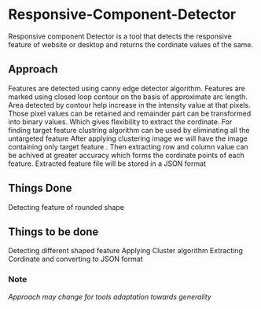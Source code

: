 # Responsive-Component-Detector
Responsive component Detector is a tool that detects the responsive feature of website or desktop and returns the cordinate values of the same.

## Approach

Features are detected using canny edge detector algorithm.
Features are marked using closed loop contour on the basis of approximate arc length.                                                                                                                                                                                                 Area detected by contour help increase in the intensity value at that pixels.
Those pixel values can be retained and remainder part can be transformed into binary values.
Which gives flexibility to extract the cordinate.
                                                                                                                                             For finding target feature clustring algorithm can be used by eliminating all the untargeted feature 
After applying clustering image we will have the image containing only target feature .
Then extracting row and column value can be achived at greater accuracy which forms the cordinate points of each feature.
Extracted feature file will be stored in a JSON format

## Things Done
Detecting feature of rounded shape

## Things to be done
Detecting different shaped feature
Applying Cluster algorithm
Extracting Cordinate and converting to JSON format

### Note
*Approach may change for tools adaptation towards generality*
